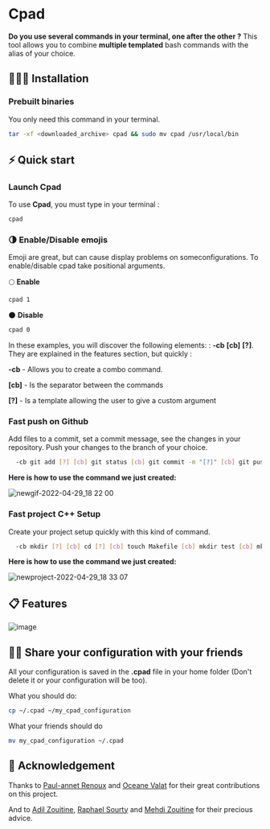 # Cpad

**Do you use several commands in your terminal, one after the other ?** This tool allows you to combine **multiple templated** bash commands with the alias of your choice.

## 👨🏽‍💻 Installation
### Prebuilt binaries
You only need this command in your terminal.
```sh
tar -xf <downloaded_archive> cpad && sudo mv cpad /usr/local/bin
````
  
## ⚡️ Quick start

### Launch Cpad

To use **Cpad**, you must type in your terminal :
```sh
cpad
```

### 🌗 Enable/Disable emojis 
Emoji are great, but can cause display problems on someconfigurations.
To enable/disable cpad take positional arguments.

🌕 **Enable**

```sh
cpad 1 
```

🌑 **Disable**

```sh
cpad 0
```

In these examples, you will discover the following elements: : **-cb** **[cb]** **[?]**.
They are explained in the features section, but quickly :

**-cb** - Allows you to create a combo command.

**[cb]** - Is the separator between the commands

**[?]** - Is a template allowing the user to give a custom argument

### Fast push on Github
Add files to a commit, set a commit message, see the changes in your repository. Push your changes to the branch of your choice.
```sh
  -cb git add [?] [cb] git status [cb] git commit -m "[?]" [cb] git push origin [?] [cb] git checkout main
```


 **Here is how to use the command we just created:**

![newgif-2022-04-29_18 22 00](https://user-images.githubusercontent.com/53370597/165984987-a9e0a7a2-6837-426c-8cae-70e3e5d8245e.gif)

### Fast project C++ Setup
Create your project setup quickly with this kind of command.
```sh
  -cb mkdir [?] [cb] cd [?] [cb] touch Makefile [cb] mkdir test [cb] mkdir -p src/header [cb] touch src/main.cc
```

**Here is how to use the command we just created:** 

![newproject-2022-04-29_18 33 07](https://user-images.githubusercontent.com/53370597/165987189-56cb58b4-0c32-4eff-916f-0f56af0e4a84.gif)


## 📋 Features

![image](https://user-images.githubusercontent.com/53370597/165990358-fbe50e30-a930-47ba-93c1-735f811cc45b.png)

## 👏🏼 Share your configuration with your friends

All your configuration is saved in the **.cpad** file in your home folder (Don't delete it or your configuration will be too).

What you should do:

```sh
cp ~/.cpad ~/my_cpad_configuration
```
What your friends should do

```sh
mv my_cpad_configuration ~/.cpad
```


## 💞 Acknowledgement

Thanks to [Paul-annet Renoux](https://github.com/DashPolo) and [Oceane Valat](https://github.com/oceane-vlt) for their great contributions on this project.

And to [Adil Zouitine](https://github.com/AdilZouitine), [Raphael Sourty](https://github.com/raphaelsty) and [Mehdi Zouitine](https://github.com/MehdiZouitine) for their precious advice.
